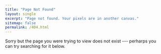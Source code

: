 ```yaml
---
title: "Page Not Found"
layout: single
excerpt: "Page not found. Your pixels are in another canvas."
sitemap: false
permalink: /404.html
---
```


Sorry but the page you were trying to view does not exist --- perharps you can try searching for it below.

<script type="text/javascript">
  var GOOG_FIXURL_LANG = 'en';
  var GOOG_FIXURL_SITE = '{{ site.url }}'
</script>
<script type="text/javascript"
  src="//linkhelp.clients.google.com/tbproxy/lh/wm/fixurl.js">
</script>
